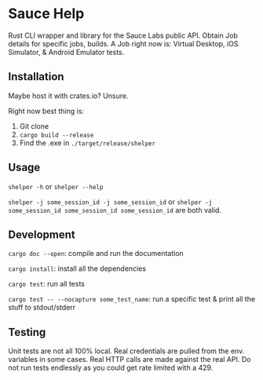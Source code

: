 # Sauce Help
Rust CLI wrapper and library for the Sauce Labs public API.  Obtain Job details for specific jobs, builds.  A Job right now is: Virtual Desktop, iOS Simulator, & Android Emulator tests.

## Installation
Maybe host it with crates.io?  Unsure. 

Right now best thing is:
1. Git clone
2. `cargo build --release`
3. Find the .exe in `./target/release/shelper`

## Usage
`shelper -h` or `shelper --help`

`shelper -j some_session_id -j some_session_id` or `shelper -j some_session_id some_session_id some_session_id` are both valid.

## Development
`cargo doc --open`: compile and run the documentation

`cargo install`: install all the dependencies

`cargo test`: run all tests

`cargo test -- --nocapture some_test_name`: run a specific test & print all the stuff to stdout/stderr

## Testing
Unit tests are not all 100% local. Real credentials are pulled from the env. variables in some cases.  Real HTTP calls are made against the real API.  Do not run tests endlessly as you could get rate limited with a 429.